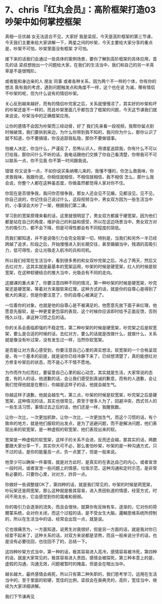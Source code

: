 # 7、chris『红丸会员』：高阶框架打造03吵架中如何掌控框架

真相一旦优越 女无法适合不见，大家好 我是梁叔，今天是高阶框架的第三节课，今天我们主要来给大家讲解一下，两星之间的吵架，今天主要给大家分享的重点是，吵架不可怕，吵架里面没有框架 才可怕。

接下来的话我们会通过一些具体的案例场景，要你了解到高阶框架的具体应用，首先的话 梁叔想抛出一个问题给大家，在我们的生活当中，我们和自己的另一半真草是不是很残阶。

或者能和身边亲的人 朋友 同事 或者各种关系，因为两个不一样的个体，你有你的想法 我有我的考虑，遇到问题触发点和角度不一样，这个也在说 为滅，哪有情侣不吵架的呢，但为什么说有的情侣吵架。

关心反到越来越好，而有的情侣吵完家之后，关系就慢慢凉了，其实好的吵架和坏的吵架还是不一样的，而且吵架里面几乎都包含了框架的问题，今天这节课我们就来说说，吵架当中的正确框架应用。

让你的感情不会因为吵架而三经动骨，好了 我们先来看一段视频，我帮你留点到时候破馆，我们要拆到来边，为什么你带到我不知的，我问你为什么，那你认识了就不知道，你不要搞错，你没追踪我私隐，那你不要做错事。

怕被人决定，你当什么，严谨反了，恐怖认识人，用谓星追踪我，你有什么不可以打给我，那你问什么不听的话，我电话跟他们交换了你自己看清楚，你带我可不可以联系一点，你不见我 你不第一时间跟我说。

错错 你又说多一点，不如你说买条纳哪儿来的，我懂不懂的，你怎么救我味，你求救我味，我跟你说，你相信就相信，不相信就相信，我不相信 怎么，那什么我会说，你整个人都在这种虽态度，你做虽然都觉得人家对你不住。

你现在是否很争我，我问你否很争我，那女人还会见不见婚，见都没见，见不见，你自己说的，你记住自己说过什么，这段视频当中，男女双方因为一些生活当中的，小事误会大吵了一架，根据我们第二课。

学习到的宽架原理来看的话，这里就很明显了，男女双方都属于硬宽架，因为他们都是站在自己的角度，维护自己的利益和感受，所以在这边场景当中，男女双方对方的吸引力，都不会下降，但是可得性都会有不同程度的简低。

而我们都知道，并不是说吸引力会完全阻掌一切，特别是，当我们和另外一半已经跨越了追求，阶段之后，开始慢慢进入到长期交往，甚至婚姻当中，残酒的高吸引力，低可得性，会让光吸走入航冷的兵和司机。

所以我们经常在生活当中，看到很多男的和女双吵完架之后，冷占了两天，然后又去红对方，这其实就是最基本的宽架运用，吵架的时候是硬宽架，红人的时候是软宽架，在这种软硬结合的推大当中，光吸会有不同的走向。

这据课的重点来了，你要注意四种不同的情况，第一种吵架的时候是硬宽架，吵完架还是硬宽架，等着对方来服软来红理，这种方式的话，就是你的自尊心是得到了极大的满足，但是你要注意了，你的自尊心被满足了。

一位着你的对象，也就是他的自尊心是不被满足的，他愿意先放下面子来红理，他愿意先服软，是一种更爱更包容的表现，这个时候你应该即时给予正面反馈，否则残久以往，承这种习惯之后的话。

你的关系会面临即强的不稳定性，第二种吵架的时候是硬宽架，吵完架之后是软宽架，要么是合适的时候的话，去红对方，要么的话就是改做什么，就做什么，关系就是像没有吵过架，没有发生过一样，当然你软宽架。

是否能让对方真心感受到，你要注意自己心里的真实想法，软宽架的一个合格呈现是，有一个基本的前提，就是说你已经冷静下来了，已经想清楚了，真的能想红对方修复吵架后的状态，而不是心不干情不愿地。

为作而作为红而红，要留意自己心里的起心动念，其实就是生活，大家常说的态度，有的人的话，他道歉的话，会让我们感受到真诚的歉意，而有的人道歉，会让我们觉得他就是在敷衍，你越是这样子的话，他就会越生气。

你越这样子道歉，他就会越生气，第三点，吵架的时候是软宽架，吵完架之后是硬宽架，这种情况的话，其实也很常见，原至于很多人为了，回避冲突，西式邻人的一些生活习惯，事情过去之后的话，他们还是一样，我醒我数。

让你一次比，一次更加抓款，让你一次比，一次更加生气，而这个习惯的话，有个致命的地方，就是他们服软的出发点，是为了逃避问题，而不是解决问题，他们表现出来的软宽架，是一种虚假的软宽架，他们表现出来的软。

宽架是一种虚假的软宽架，这样子的关系不会进，反而还会越，那其实的话，两数要跟大家分享一下，其实你大可不必，那么害怕吵架，吵架的是一种沟通方式，只不过的话，是你的能量高一点，负一点罢了，但是一般来说。

他至少可以确保一件事情，就是对方此时，是真实的在表达自己的内心，或者宣泄一段时间，或者宣泄一些问题上的情感，垃圾示范，这种沟通和定时示范，是非常有必要的，只要你心里，对对方，詐异一点。

你做好一些调整就OK了，第四种的话，就是我们常见的，吵架的时候是网宽架，吵玩架还是网宽架，那么这种就是极其容易，进入贵田轨道的情感，经营方式，时间不用太长，它会感觉到你的窩难和弱弱。

你的吸引力会逐渐的流失，而且会很快，就算你有反映有车，逐渐的，它对你的荷爾蒙系统，会对你关闭，而这个过程的话，是不受女生大脑，邏輯思维系统所控制的，所以在生活当中的话，经常会出现一点，就是说。

它也很痛苦为，一方面知道，说男生对我很好，但是另一方面的话，就是我对你已经爱不起来了，这种关系的话，对双方来说都是坚熬，而且一般来说分手的话，也是没有必要往回，也往回不了的，总结一下。

这四种吵架方式当中，第一种的话，极其容易进入高冷，感情容易被冷死，第四种的话，就是大家常见的，极其容易进入贵田，感情会被探死，第三种本意上的是，虚假的沟通，沟通无效，问题被暂时的掩盖，但是会在暗出当中。

越长越大，最终感情会病死，所以只有第二种失职的，我们思考学习，运用在生活当中的，至于里面的软硬，宽佳的比例，梁叔会在奥典灵的，高阶，宽佳当中，继续为大家详细讲解。

我们下节课再见